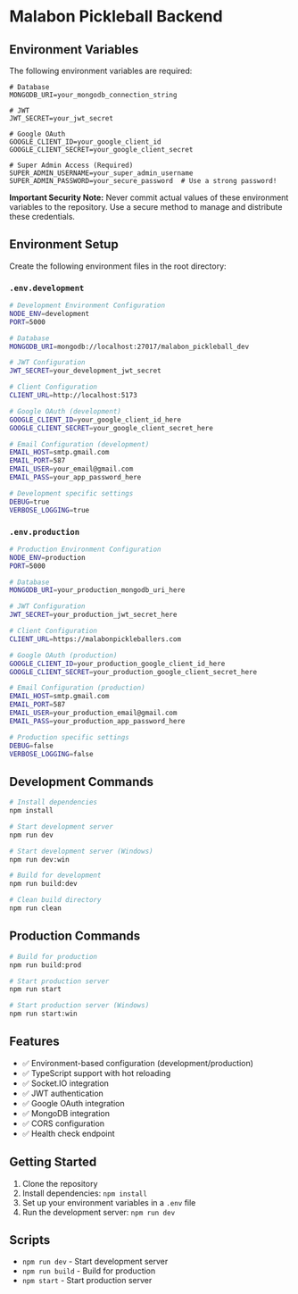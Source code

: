 # Malabon Pickleball Backend

## Environment Variables

The following environment variables are required:

```
# Database
MONGODB_URI=your_mongodb_connection_string

# JWT
JWT_SECRET=your_jwt_secret

# Google OAuth
GOOGLE_CLIENT_ID=your_google_client_id
GOOGLE_CLIENT_SECRET=your_google_client_secret

# Super Admin Access (Required)
SUPER_ADMIN_USERNAME=your_super_admin_username
SUPER_ADMIN_PASSWORD=your_secure_password  # Use a strong password!
```

**Important Security Note:** Never commit actual values of these environment variables to the repository. Use a secure method to manage and distribute these credentials.

## Environment Setup

Create the following environment files in the root directory:

### `.env.development`
```bash
# Development Environment Configuration
NODE_ENV=development
PORT=5000

# Database
MONGODB_URI=mongodb://localhost:27017/malabon_pickleball_dev

# JWT Configuration
JWT_SECRET=your_development_jwt_secret

# Client Configuration
CLIENT_URL=http://localhost:5173

# Google OAuth (development)
GOOGLE_CLIENT_ID=your_google_client_id_here
GOOGLE_CLIENT_SECRET=your_google_client_secret_here

# Email Configuration (development)
EMAIL_HOST=smtp.gmail.com
EMAIL_PORT=587
EMAIL_USER=your_email@gmail.com
EMAIL_PASS=your_app_password_here

# Development specific settings
DEBUG=true
VERBOSE_LOGGING=true
```

### `.env.production`
```bash
# Production Environment Configuration
NODE_ENV=production
PORT=5000

# Database
MONGODB_URI=your_production_mongodb_uri_here

# JWT Configuration
JWT_SECRET=your_production_jwt_secret_here

# Client Configuration
CLIENT_URL=https://malabonpickleballers.com

# Google OAuth (production)
GOOGLE_CLIENT_ID=your_production_google_client_id_here
GOOGLE_CLIENT_SECRET=your_production_google_client_secret_here

# Email Configuration (production)
EMAIL_HOST=smtp.gmail.com
EMAIL_PORT=587
EMAIL_USER=your_production_email@gmail.com
EMAIL_PASS=your_production_app_password_here

# Production specific settings
DEBUG=false
VERBOSE_LOGGING=false
```

## Development Commands

```bash
# Install dependencies
npm install

# Start development server
npm run dev

# Start development server (Windows)
npm run dev:win

# Build for development
npm run build:dev

# Clean build directory
npm run clean
```

## Production Commands

```bash
# Build for production
npm run build:prod

# Start production server
npm run start

# Start production server (Windows)
npm run start:win
```

## Features

- ✅ Environment-based configuration (development/production)
- ✅ TypeScript support with hot reloading
- ✅ Socket.IO integration
- ✅ JWT authentication
- ✅ Google OAuth integration
- ✅ MongoDB integration
- ✅ CORS configuration
- ✅ Health check endpoint 

## Getting Started

1. Clone the repository
2. Install dependencies: `npm install`
3. Set up your environment variables in a `.env` file
4. Run the development server: `npm run dev`

## Scripts

- `npm run dev` - Start development server
- `npm run build` - Build for production
- `npm start` - Start production server 